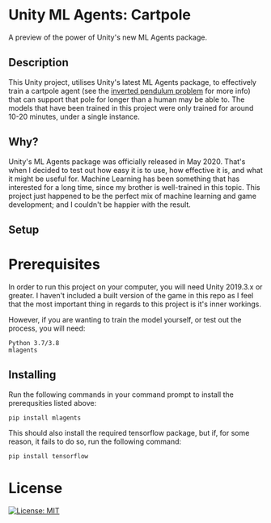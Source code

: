# Unity ML Agents: Cartpole
A preview of the power of Unity's new ML Agents package.

## Description
This Unity project, utilises Unity's latest ML Agents package, to effectively train a cartpole agent (see the [inverted pendulum problem](https://en.wikipedia.org/wiki/Inverted_pendulum) for more info) that can support that pole for longer than a human may be able to. The models that have been trained in this project were only trained for around 10-20 minutes, under a single instance.

## Why?
Unity's ML Agents package was officially released in May 2020. That's when I decided to test out how easy it is to use, how effective it is, and what it might be useful for. Machine Learning has been something that has interested for a long time, since my brother is well-trained in this topic. This project just happened to be the perfect mix of machine learning and game development; and I couldn't be happier with the result.

## Setup
# Prerequisites
In order to run this project on your computer, you will need Unity 2019.3.x or greater. I haven't included a built version of the game in this repo as I feel that the most important thing in regards to this project is it's inner workings.

However, if you are wanting to train the model yourself, or test out the process, you will need:
```
Python 3.7/3.8
mlagents
```

## Installing
Run the following commands in your command prompt to install the prerequsities listed above:
```
pip install mlagents
```
This should also install the required tensorflow package, but if, for some reason, it fails to do so, run the following command:
```
pip install tensorflow
```

# License
[![License: MIT](https://img.shields.io/badge/License-MIT-yellow.svg)](https://opensource.org/licenses/MIT)
